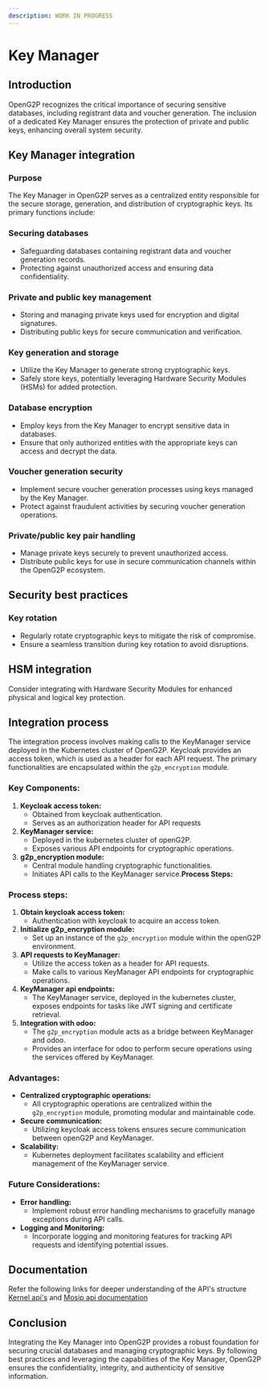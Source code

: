 ```yaml
---
description: WORK IN PROGRESS
---
```


# Key Manager

## Introduction

OpenG2P recognizes the critical importance of securing sensitive databases, including registrant data and voucher generation. The inclusion of a dedicated Key Manager ensures the protection of private and public keys, enhancing overall system security.

## Key Manager integration

### Purpose

The Key Manager in OpenG2P serves as a centralized entity responsible for the secure storage, generation, and distribution of cryptographic keys. Its primary functions include:

### Securing databases

* Safeguarding databases containing registrant data and voucher generation records.
* Protecting against unauthorized access and ensuring data confidentiality.

### Private and public key management

* Storing and managing private keys used for encryption and digital signatures.
* Distributing public keys for secure communication and verification.

### Key generation and storage

* Utilize the Key Manager to generate strong cryptographic keys.
* Safely store keys, potentially leveraging Hardware Security Modules (HSMs) for added protection.

### Database encryption

* Employ keys from the Key Manager to encrypt sensitive data in databases.
* Ensure that only authorized entities with the appropriate keys can access and decrypt the data.

### Voucher generation security

* Implement secure voucher generation processes using keys managed by the Key Manager.
* Protect against fraudulent activities by securing voucher generation operations.

### Private/public key pair handling

* Manage private keys securely to prevent unauthorized access.
* Distribute public keys for use in secure communication channels within the OpenG2P ecosystem.

## Security best practices

### Key rotation

* Regularly rotate cryptographic keys to mitigate the risk of compromise.
* Ensure a seamless transition during key rotation to avoid disruptions.



## HSM integration

Consider integrating with Hardware Security Modules for enhanced physical and logical key protection.

## Integration process&#x20;

The integration process involves making calls to the KeyManager service deployed in the Kubernetes cluster of OpenG2P. Keycloak provides an access token, which is used as a header for each API request. The primary functionalities are encapsulated within the `g2p_encryption` module.

### **Key Components:**

1. **Keycloak  access token:**
   * Obtained from keycloak authentication.
   * Serves as an authorization header for API requests
2. **KeyManager service:**
   * Deployed in the kubernetes cluster of openG2P.
   * Exposes various API endpoints for cryptographic operations.
3. **g2p\_encryption module:**
   * Central module handling cryptographic functionalities.
   * Initiates API calls to the KeyManager service.**Process Steps:**

### **Process steps:**

1. **Obtain keycloak access token:**
   * Authentication with keycloak to acquire an access token.
2. **Initialize g2p\_encryption module:**
   * Set up an instance of the `g2p_encryption` module within the openG2P environment.
3. **API requests to KeyManager:**
   * Utilize the access token as a header for API requests.
   * Make calls to various KeyManager API endpoints for cryptographic operations.
4. **KeyManager api endpoints:**
   * The KeyManager service, deployed in the kubernetes cluster, exposes endpoints for tasks like JWT signing and certificate retrieval.
5. **Integration with odoo:**
   * The `g2p_encryption` module acts as a bridge between KeyManager and odoo.
   * Provides an interface for odoo to perform secure operations using the services offered by KeyManager.

### **Advantages:**

* **Centralized cryptographic operations:**
  * All cryptographic operations are centralized within the `g2p_encryption` module, promoting modular and maintainable code.
* **Secure communication:**
  * Utilizing keycloak access tokens ensures secure communication between openG2P and KeyManager.
* **Scalability:**
  * Kubernetes deployment facilitates scalability and efficient management of the KeyManager service.

### **Future Considerations:**

* **Error handling:**
  * Implement robust error handling mechanisms to gracefully manage exceptions during API calls.
* **Logging and Monitoring:**
  * Incorporate logging and monitoring features for tracking API requests and identifying potential issues.

## Documentation

Refer the following links for deeper understanding of the API's structure [Kernel api's](https://docs.mosip.io/1.1.5/apis/kernel-apis) and [Mosip api documentation](https://mosip.github.io/documentation/1.2.0/kernel-keymanager-service.html)

## Conclusion

Integrating the Key Manager into OpenG2P provides a robust foundation for securing crucial databases and managing cryptographic keys. By following best practices and leveraging the capabilities of the Key Manager, OpenG2P ensures the confidentiality, integrity, and authenticity of sensitive information.
